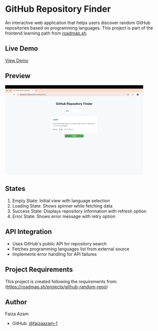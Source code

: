 # GitHub Repository Finder

An interactive web application that helps users discover random GitHub repositories based on programming languages. This project is part of the frontend learning path from [roadmap.sh](https://roadmap.sh/frontend).

## Live Demo
[View Demo](https://faizaazam-1.github.io/GitHub-RepoFinder/)

## Preview
<img src="./img/RepoFinder-preview.png" alt="GitHub Repository Finder Preview" width="450px">

## States
1. Empty State: Initial view with language selection
2. Loading State: Shows spinner while fetching data
3. Success State: Displays repository information with refresh option
4. Error State: Shows error message with retry option

## API Integration
- Uses GitHub's public API for repository search
- Fetches programming languages list from external source
- Implements error handling for API failures

## Project Requirements
This project is created following the requirements from:
(https://roadmap.sh/projects/github-random-repo)

## Author
Faiza Azam
- GitHub: [@faizaazam-1](https://github.com/faizaazam-1)




